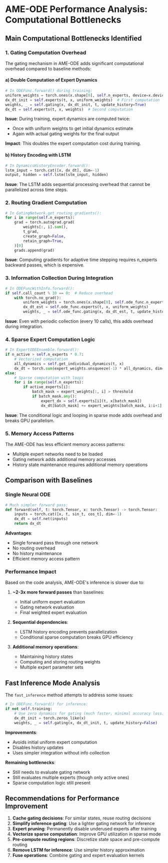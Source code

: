 # AME-ODE Performance Analysis: Computational Bottlenecks

## Main Computational Bottlenecks Identified

### 1. **Gating Computation Overhead**

The gating mechanism in AME-ODE adds significant computational overhead compared to baseline methods:

#### a) **Double Computation of Expert Dynamics**
```python
# In ODEFunc.forward() during training:
uniform_weights = torch.ones(x.shape[0], self.n_experts, device=x.device) / self.n_experts
dx_dt_init = self.experts(t, x, uniform_weights)  # First computation
weights, _ = self.gating(x, dx_dt_init, t, update_history=True)
dx_dt = self.experts(t, x, weights)  # Second computation
```

**Issue**: During training, expert dynamics are computed twice:
- Once with uniform weights to get initial dynamics estimate
- Again with actual gating weights for the final output

**Impact**: This doubles the expert computation cost during training.

#### b) **History Encoding with LSTM**
```python
# In DynamicsHistoryEncoder.forward():
lstm_input = torch.cat([x, dx_dt], dim=-1)
output, hidden = self.lstm(lstm_input, hidden)
```

**Issue**: The LSTM adds sequential processing overhead that cannot be parallelized across time steps.

### 2. **Routing Gradient Computation**

```python
# In GatingNetwork.get_routing_gradients():
for i in range(self.n_experts):
    grad = torch.autograd.grad(
        weights[:, i].sum(),
        t_grad,
        create_graph=False,
        retain_graph=True,
    )[0]
    grads.append(grad)
```

**Issue**: Computing gradients for adaptive time stepping requires n_experts backward passes, which is expensive.

### 3. **Information Collection During Integration**

```python
# In ODEFuncWithInfo.forward():
if self.call_count % 10 == 0:  # Reduce overhead
    with torch.no_grad():
        uniform_weights = torch.ones(x.shape[0], self.ode_func.n_experts, device=x.device) / self.ode_func.n_experts
        dx_dt_est = self.ode_func.experts(t, x, uniform_weights)
        weights, _ = self.ode_func.gating(x, dx_dt_est, t, update_history=False)
```

**Issue**: Even with periodic collection (every 10 calls), this adds overhead during integration.

### 4. **Sparse Expert Computation Logic**

```python
# In ExpertODEEnsemble.forward():
if n_active > self.n_experts * 0.7:
    # Vectorized computation
    all_dynamics = self.get_individual_dynamics(t, x)
    dx_dt = torch.sum(expert_weights.unsqueeze(-1) * all_dynamics, dim=1)
else:
    # Sparse computation with loops
    for i in range(self.n_experts):
        if active_experts[i]:
            batch_mask = expert_weights[:, i] > threshold
            if batch_mask.any():
                expert_dx = self.experts[i](t, x[batch_mask])
                dx_dt[batch_mask] += expert_weights[batch_mask, i:i+1] * expert_dx
```

**Issue**: The conditional logic and looping in sparse mode adds overhead and breaks GPU parallelism.

### 5. **Memory Access Patterns**

The AME-ODE has less efficient memory access patterns:
- Multiple expert networks need to be loaded
- Gating network adds additional memory accesses
- History state maintenance requires additional memory operations

## Comparison with Baselines

### Single Neural ODE
```python
# Much simpler forward pass:
def forward(self, t: torch.Tensor, x: torch.Tensor) -> torch.Tensor:
    inputs = torch.cat([x, t, sin_t, cos_t], dim=-1)
    dx_dt = self.net(inputs)
    return dx_dt
```

**Advantages**:
- Single forward pass through one network
- No routing overhead
- No history maintenance
- Efficient memory access pattern

### Performance Impact

Based on the code analysis, AME-ODE's inference is slower due to:

1. **~2-3x more forward passes** than baselines:
   - Initial uniform expert evaluation
   - Gating network evaluation  
   - Final weighted expert evaluation

2. **Sequential dependencies**:
   - LSTM history encoding prevents parallelization
   - Conditional sparse computation breaks GPU efficiency

3. **Additional memory operations**:
   - Maintaining history states
   - Computing and storing routing weights
   - Multiple expert parameter sets

## Fast Inference Mode Analysis

The `fast_inference` method attempts to address some issues:

```python
# In ODEFunc.forward() for inference:
if not self.training:
    # Use zero dynamics for gating (much faster, minimal accuracy loss)
    dx_dt_init = torch.zeros_like(x)
    weights, _ = self.gating(x, dx_dt_init, t, update_history=False)
```

**Improvements**:
- Avoids initial uniform expert computation
- Disables history updates
- Uses simpler integration without info collection

**Remaining bottlenecks**:
- Still needs to evaluate gating network
- Still evaluates multiple experts (though only active ones)
- Sparse computation logic still present

## Recommendations for Performance Improvement

1. **Cache gating decisions**: For similar states, reuse routing decisions
2. **Simplify inference gating**: Use a lighter gating network for inference
3. **Expert pruning**: Permanently disable underused experts after training
4. **Vectorize sparse computation**: Improve GPU utilization in sparse mode
5. **Pre-compute routing regions**: Discretize state space and pre-compute routing
6. **Remove LSTM for inference**: Use simpler history approximation
7. **Fuse operations**: Combine gating and expert evaluation kernels